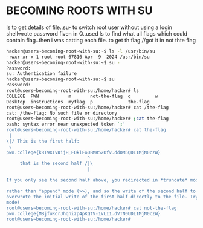 # BECOMING ROOTS WITH SU
ls to get details of file..su- to switch root user without using a login shellwrote password fiven in Q..used ls to find what all flags which could contain flag..then i was catting each file..to get th flag //got it in not thte flag

``` bash
hacker@users~becoming-root-with-su:~$ ls -l /usr/bin/su
-rwxr-xr-x 1 root root 67816 Apr  9  2024 /usr/bin/su
hacker@users~becoming-root-with-su:~$ su -
Password:
su: Authentication failure
hacker@users~becoming-root-with-su:~$ su
Password:
root@users~becoming-root-with-su:/home/hacker# ls
COLLEGE  PWN           m       not-the-flag  q         w
Desktop  instructions  myflag  p             the-flag
root@users~becoming-root-with-su:/home/hacker# cat /the-flag
cat: /the-flag: No such file or directory
root@users~becoming-root-with-su:/home/hacker# ;cat the-flag
bash: syntax error near unexpected token `;'
root@users~becoming-root-with-su:/home/hacker# cat the-flag
 |
\|/ This is the first half:
 v
pwn.college{k8T9XIvKijH_FOklFoUBMB52Ofv.ddDM5QDL1MjN0czW}
                              ^
     that is the second half /|\
                              |

If you only see the second half above, you redirected in *truncate* mode (>)

rather than *append* mode (>>), and so the write of the second half to stdout
overwrote the initial write of the first half directly to the file. Try append
mode!
root@users~becoming-root-with-su:/home/hacker# cat not-the-flag
pwn.college{MBjfuKorJhqnizp4pKQtV-1VLI1.dVTN0UDL1MjN0czW}
root@users~becoming-root-with-su:/home/hacker#
```
